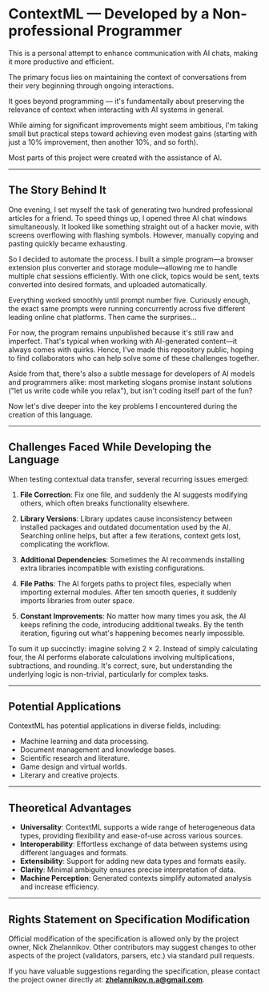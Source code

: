 # ContextML — Developed by a Non-professional Programmer

This is a personal attempt to enhance communication with AI chats, making it more productive and efficient.

The primary focus lies on maintaining the context of conversations from their very beginning through ongoing interactions.

It goes beyond programming — it's fundamentally about preserving the relevance of context when interacting with AI systems in general.

While aiming for significant improvements might seem ambitious, I'm taking small but practical steps toward achieving even modest gains (starting with just a 10% improvement, then another 10%, and so forth).

Most parts of this project were created with the assistance of AI.

---

## The Story Behind It

One evening, I set myself the task of generating two hundred professional articles for a friend. To speed things up, I opened three AI chat windows simultaneously. It looked like something straight out of a hacker movie, with screens overflowing with flashing symbols. However, manually copying and pasting quickly became exhausting.

So I decided to automate the process. I built a simple program—a browser extension plus converter and storage module—allowing me to handle multiple chat sessions efficiently. With one click, topics would be sent, texts converted into desired formats, and uploaded automatically.

Everything worked smoothly until prompt number five. Curiously enough, the exact same prompts were running concurrently across five different leading online chat platforms. Then came the surprises...

For now, the program remains unpublished because it's still raw and imperfect. That's typical when working with AI-generated content—it always comes with quirks. Hence, I've made this repository public, hoping to find collaborators who can help solve some of these challenges together.

Aside from that, there's also a subtle message for developers of AI models and programmers alike: most marketing slogans promise instant solutions ("let us write code while you relax"), but isn't coding itself part of the fun?

Now let's dive deeper into the key problems I encountered during the creation of this language.

---

## Challenges Faced While Developing the Language

When testing contextual data transfer, several recurring issues emerged:

1. **File Correction**: Fix one file, and suddenly the AI suggests modifying others, which often breaks functionality elsewhere.

2. **Library Versions**: Library updates cause inconsistency between installed packages and outdated documentation used by the AI. Searching online helps, but after a few iterations, context gets lost, complicating the workflow.

3. **Additional Dependencies**: Sometimes the AI recommends installing extra libraries incompatible with existing configurations.

4. **File Paths**: The AI forgets paths to project files, especially when importing external modules. After ten smooth queries, it suddenly imports libraries from outer space.

5. **Constant Improvements**: No matter how many times you ask, the AI keeps refining the code, introducing additional tweaks. By the tenth iteration, figuring out what's happening becomes nearly impossible.

To sum it up succinctly: imagine solving 2 × 2. Instead of simply calculating four, the AI performs elaborate calculations involving multiplications, subtractions, and rounding. It's correct, sure, but understanding the underlying logic is non-trivial, particularly for complex tasks.

---

## Potential Applications

ContextML has potential applications in diverse fields, including:

- Machine learning and data processing.
- Document management and knowledge bases.
- Scientific research and literature.
- Game design and virtual worlds.
- Literary and creative projects.

---

## Theoretical Advantages

- **Universality**: ContextML supports a wide range of heterogeneous data types, providing flexibility and ease-of-use across various sources.
- **Interoperability**: Effortless exchange of data between systems using different languages and formats.
- **Extensibility**: Support for adding new data types and formats easily.
- **Clarity**: Minimal ambiguity ensures precise interpretation of data.
- **Machine Perception**: Generated contexts simplify automated analysis and increase efficiency.

---

## Rights Statement on Specification Modification

Official modification of the specification is allowed only by the project owner, Nick Zhelannikov. Other contributors may suggest changes to other aspects of the project (validators, parsers, etc.) via standard pull requests.

If you have valuable suggestions regarding the specification, please contact the project owner directly at: **zhelannikov.n.a@gmail.com**.
